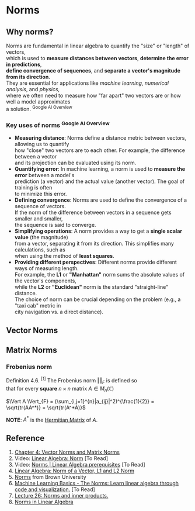 # Norms

## Why norms? 

Norms are fundamental in linear algebra to quantify the "size" or "length" of vectors, <br>
which is used to **measure distances between vectors**, **determine the error in predictions**, <br>
**define convergence of sequences**, and **separate a vector's magnitude from its direction**. <br>
They are essential for applications like *machine learning*, *numerical analysis*, and *physics*, <br>
where we often need to measure how "far apart" two vectors are or how well a model approximates <br>
a solution. <sup>Google AI Overview</sup>

### Key uses of norms <sup>Google AI Overview</sup>

* **Measuring distance**: Norms define a distance metric between vectors, allowing us to quantify <br>
  how "close" two vectors are to each other. For example, the difference between a vector <br>
  and its projection can be evaluated using its norm.
* **Quantifying error**: In machine learning, a norm is used to **measure the error** between a model's <br>
  prediction (a vector) and the actual value (another vector). The goal of training is often <br>
  to minimize this error.
* **Defining convergence**: Norms are used to define the convergence of a sequence of vectors. <br>
  If the norm of the difference between vectors in a sequence gets smaller and smaller, <br>
  the sequence is said to converge.
* **Simplifying operations**: A norm provides a way to get a **single scalar value** (the magnitude) <br>
  from a vector, separating it from its direction. This simplifies many calculations, such as <br>
  when using the method of **least squares**.
* **Providing different perspectives**: Different norms provide different ways of measuring length. <br>
  For example, the **L1** or **"Manhattan"** norm sums the absolute values of the vector's components, <br>
  while the **L2** or **"Euclidean"** norm is the standard "straight-line" distance. <br>
  The choice of norm can be crucial depending on the problem (e.g., a "taxi cab" metric in <br>
  city navigation vs. a direct distance). 

## Vector Norms

## Matrix Norms

### Frobenius norm

Definition 4.6. <sup>[1]</sup> The Frobenius norm $`\Vert \Vert_{F}`$ is defined so <br>
that for every **square** $`n × n`$ matrix $`A \in M_{n}(\mathbb{C})`$

$`\Vert A \Vert_{F} = (\sum_{i,j=1}^{n}|a_{ij}|^2)^{\frac{1}{2}} = \sqrt{tr(AA^*)} = \sqrt{tr(A^*A)}`$

**NOTE**: $`A^*`$ is the [Hermitian Matrix](https://github.com/vitonzhangtt/LinearAlgebraNinja/blob/main/Concepts.md#hermitian-matrix-%E5%8E%84%E7%B1%B3%E7%89%B9%E7%9F%A9%E9%98%B5-%E5%9F%83%E5%B0%94%E7%B1%B3%E7%89%B9%E7%9F%A9%E9%98%B5-%E5%8E%84%E7%B1%B3%E7%9F%A9%E9%98%B5) of $`A`$.







## Reference
1. [Chapter 4: Vector Norms and Matrix Norms](https://www.cis.upenn.edu/~cis5150/cis515-11-sl4.pdf)
2. Video: [Linear Algebra: Norm](https://www.youtube.com/watch?v=3i3klTnGZZM) [To Read]
3. Video: [Norms | Linear Algebra prerequisites](https://www.youtube.com/watch?v=_xfOIp55VD4&t=3) [To Read]
4. [Linear Algebra: Norm of a Vector, L1 and L2 Norm](https://medium.com/@praggrt/linear-algebra-norm-of-a-vector-l1-and-l2-norm-7cdf061b9888)
5. [Norms](https://www.cfm.brown.edu/people/dobrush/cs52/Mathematica/Part5/norm.html) from 	Brown University
6. [Machine Learning Basics - The Norms: Learn linear algebra through code and visualization.](https://www.datacamp.com/tutorial/tutorial-machine-learning-basics-norms) [To Read]
7. [Lecture 26: Norms and inner products.](https://people.tamu.edu/~yvorobets/MATH304-2011C/Lect3-04web.pdf)
8. [Norms in Linear Algebra](https://blog.langformers.com/norms-linear-algebra/)
